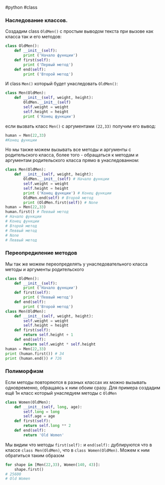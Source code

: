 #python #class
### Наследование классов. 
Создадим class `OldMen()` c простым выводом текста при вызове как класса так и его методов:
```python
class OldMen():
    def __init__(self):
        print ('Начало функции')
    def first(self):
        print ('Первый метод')
    def end(self):
        print ('Второй метод')
```
И class `Men()` который будет унаследовать `OldMen()`:
```python
class Men(OldMen):
    def __init__(self, weight, height):
        OldMen.__init__(self)
        self.weight = weight
        self.height = height
        print ('Конец функции')
```
если вызвать класс `Меn()` с аргументами `(22,33)` получим его вывод:
```python        
human = Men(22,33)
#Конец функции
```
Но мы также можем вызывать все методы и аргументы с родительского класса, более того - обращаться к методам и аргументам родительского класса прямо в унаследованном:
```python
class Men(OldMen):
    def __init__(self, weight, height):
        OldMen.__init__(self) # Начало функции
        self.weight = weight
        self.height = height
        print ('Конец функции') # Конец функции
        OldMen.end(self) # Второй метод
        print (OldMen.first(self)) # None
human = Men(22,33)
human.first() # Певвый метод
# Начало функции
# Конец функции
# Второй метод
# Певвый метод
# None
# Певвый метод
```
### Переопредиление методов
Мы так же можем переопределять у унаследовательного класса методы и аргументы родительского
```python
class OldMen():
    def __init__(self):
        print ('Начало функции')
    def first(self):
        print ('Певвый метод')
    def end(self):
        print ('Второй метод')
class Men(OldMen):
    def __init__(self, weight, height):
        self.weight = weight
        self.height = height
    def first(self):
        return self.height + 1
    def end(self):
        return self.weight * self.height
human = Men(22,33)
print (human.first()) # 34
print (human.end()) # 726
```
### Полиморфизм
Если методы повторяются в разных классах их можно вызывать одновременно, обращаясь к ним обоим сразу. Для примера создадим ещё 1н класс который унаследуем методы с `OldMen`
```python
class Women(OldMen):
    def __init__(self, long, age):
        self.long = long
        self.age = age
    def first(self):
        return self.long ** 2
    def end(self):
        return 'Old Women'
```
Мы видим что методы `first(self):` и `end(self):` дублируются что в классе `class Men(OldMen)`, что в `class Women(OldMen)`. Можем к ним обратиться таким образом
```python        
for shape in [Men(22,33), Women(140, 43)]:
    shape.first()
# 25600
# Old Women
```


